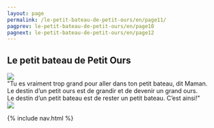 ```yaml
---
layout: page
permalink: /le-petit-bateau-de-petit-ours/en/page11/
pagprev: le-petit-bateau-de-petit-ours/en/page10
pagnext: le-petit-bateau-de-petit-ours/en/page12
---
```


## Le petit bateau de Petit Ours

<img src="{{ site.baseurl }}/img/le-petit-bateau-de-petit-ours/page11.jpg"/>

<div class="childbook-text">
"Tu es vraiment trop grand pour aller dans ton petit bateau, dit Maman.<br />
Le destin d’un petit ours est de grandir et de devenir un grand ours.<br />
Le destin d’un petit bateau est de rester un petit bateau. C’est ainsi!"
</div>

<img src="{{ site.baseurl }}/img/le-petit-bateau-de-petit-ours/page11-1.jpg"/>

{% include nav.html %}
